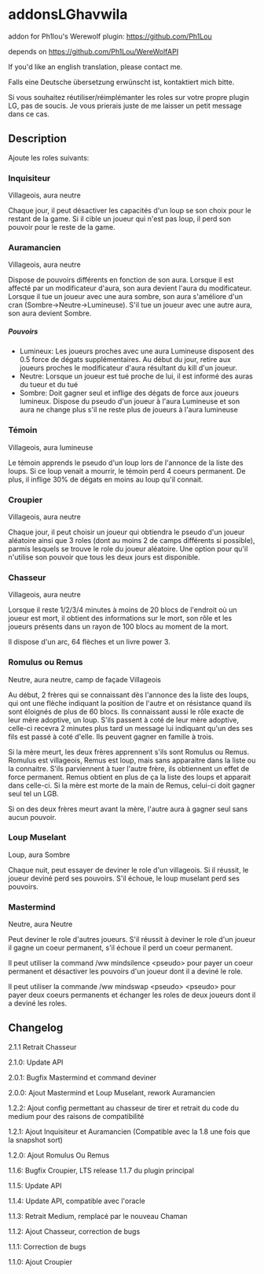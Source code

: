 # addonsLGhavwila
addon for Ph1lou's Werewolf plugin: https://github.com/Ph1Lou

depends on https://github.com/Ph1Lou/WereWolfAPI

If you'd like an english translation, please contact me.

Falls eine Deutsche übersetzung erwünscht ist, kontaktiert mich bitte.

Si vous souhaitez réutiliser/réimplémanter les roles sur votre propre plugin LG, pas de soucis. Je vous prierais juste de me laisser un petit message dans ce cas.

## Description

Ajoute les roles suivants:

### Inquisiteur

Villageois, aura neutre

Chaque jour, il peut désactiver les capacités d'un loup se son choix pour le restant de la game. 
Si il cible un joueur qui n'est pas loup, il perd son pouvoir pour le reste de la game.

### Auramancien

Villageois, aura neutre

Dispose de pouvoirs différents en fonction de son aura.
Lorsque il est affecté par un modificateur d'aura, son aura devient l'aura du modificateur. Lorsque il tue un joueur avec une aura sombre, son aura s'améliore d'un cran (Sombre->Neutre->Lumineuse). S'il tue un joueur avec une autre aura, son aura devient Sombre.

##### Pouvoirs
* Lumineux: Les joueurs proches avec une aura Lumineuse disposent des 0.5 force de dégats supplémentaires. Au début du jour, retire aux joueurs proches le modificateur d'aura résultant du kill d'un joueur.
* Neutre: Lorsque un joueur est tué proche de lui, il est informé des auras du tueur et du tué
* Sombre: Doit gagner seul et inflige des dégats de force aux joueurs lumineux. Dispose du pseudo d'un joueur à l'aura Lumineuse et son aura ne change plus s'il ne reste plus de joueurs à l'aura lumineuse

### Témoin

Villageois, aura lumineuse

Le témoin apprends le pseudo d'un loup lors de l'annonce de la liste des loups. Si ce loup venait a mourrir, le témoin perd 4 coeurs permanent. De plus, il inflige 30% de dégats en moins au loup qu'il connait.

### Croupier

Villageois, aura neutre

Chaque jour, il peut choisir un joueur qui obtiendra le pseudo d'un joueur aléatoire ainsi que 3 roles (dont au moins 2 de camps différents si possible), parmis lesquels se trouve le role du joueur aléatoire. Une option pour qu'il n'utilise son pouvoir que tous les deux jours est disponible.

### Chasseur

Villageois, aura neutre

Lorsque il reste 1/2/3/4 minutes à moins de 20 blocs de l'endroit où un joueur est mort, il obtient des informations sur le mort, son rôle et les joueurs présents dans un rayon de 100 blocs au moment de la mort.

Il dispose d'un arc, 64 flèches et un livre power 3.

### Romulus ou Remus

Neutre, aura neutre, camp de façade Villageois

Au début, 2 frères qui se connaissant dès l'annonce des la liste des loups, qui ont une flèche indiquant la position de l'autre et on résistance quand ils sont éloignés de plus de 60 blocs. Ils connaissant aussi le rôle exacte de leur mère adoptive, un loup. S'ils passent à coté de leur mère adoptive, celle-ci recevra 2 minutes plus tard un message lui indiquant qu'un des ses fils est passé à coté d'elle. Ils peuvent gagner en famille à trois.

Si la mère meurt, les deux frères apprennent s'ils sont Romulus ou Remus. Romulus est villageois, Remus est loup, mais sans apparaitre dans la liste ou la connaitre. S'ils parviennent à tuer l'autre frère, ils obtiennent un effet de force permanent. Remus obtient en plus de ça la liste des loups et apparait dans celle-ci. Si la mère est morte de la main de Remus, celui-ci doit gagner seul tel un LGB.

Si on des deux frères meurt avant la mère, l'autre aura à gagner seul sans aucun pouvoir.

### Loup Muselant

Loup, aura Sombre

Chaque nuit, peut essayer de deviner le role d'un villageois. Si il réussit, le joueur deviné perd ses pouvoirs. S'il échoue, le loup muselant perd ses pouvoirs.

### Mastermind

Neutre, aura Neutre

Peut deviner le role d'autres joueurs. S'il réussit à deviner le role d'un joueur il gagne un coeur permanent, s'il échoue il perd un coeur permanent.

Il peut utiliser la command /ww mindsilence \<pseudo\> pour payer un coeur permanent et désactiver les pouvoirs d'un joueur dont il a deviné le role.

Il peut utiliser la commande /ww mindswap \<pseudo\> \<pseudo\> pour payer deux coeurs permanents et échanger les roles de deux joueurs dont il a deviné les roles.

## Changelog

2.1.1 Retrait Chasseur

2.1.0: Update API

2.0.1: Bugfix Mastermind et command deviner

2.0.0: Ajout Mastermind et Loup Muselant, rework Auramancien

1.2.2: Ajout config permettant au chasseur de tirer et retrait du code du medium pour des raisons de compatibilité

1.2.1: Ajout Inquisiteur et Auramancien (Compatible avec la 1.8 une fois que la snapshot sort)

1.2.0: Ajout Romulus Ou Remus

1.1.6: Bugfix Croupier, LTS release 1.1.7 du plugin principal

1.1.5: Update API

1.1.4: Update API, compatible avec l'oracle

1.1.3: Retrait Medium, remplacé par le nouveau Chaman

1.1.2: Ajout Chasseur, correction de bugs

1.1.1: Correction de bugs

1.1.0: Ajout Croupier


